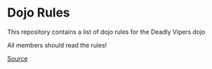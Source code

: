 Dojo Rules
==========

This repository contains a list of dojo rules for the Deadly Vipers dojo

All members should read the rules!

[Source](https://github.com/deadlyvipers)
